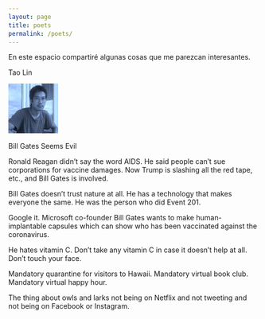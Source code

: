 ```yaml
---
layout: page
title: poets
permalink: /poets/
---
```


En este espacio compartiré algunas cosas que me parezcan interesantes. 


Tao Lin 

<img src="/images/Tao Lin.jpeg" alt="portrait" width="100"/>

Bill Gates Seems Evil


Ronald Reagan didn’t say the word
  AIDS. He said
people can’t sue corporations for vaccine
  damages.
Now Trump is slashing all the red tape,
etc.,
and Bill Gates is involved.

Bill Gates doesn’t trust nature at all.
He has a technology
that makes everyone the same.
He was the person
who did Event 201.

Google it. Microsoft co-founder Bill Gates
wants to make human-implantable
  capsules
which can show who has been vaccinated
against the coronavirus.

He hates vitamin C.
Don’t take any vitamin C
in case it doesn’t help at all.
Don’t touch your face.

Mandatory quarantine
for visitors to Hawaii.
Mandatory virtual book club.
Mandatory virtual happy hour.

The thing about owls and larks
not being on Netflix and not tweeting
and not being on Facebook or Instagram.



